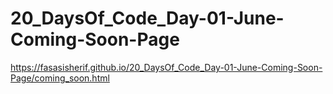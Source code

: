 # 20_DaysOf_Code_Day-01-June-Coming-Soon-Page

https://fasasisherif.github.io/20_DaysOf_Code_Day-01-June-Coming-Soon-Page/coming_soon.html
